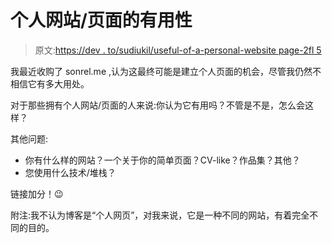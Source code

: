# 个人网站/页面的有用性

> 原文:[https://dev . to/sudiukil/useful-of-a-personal-website page-2fl 5](https://dev.to/sudiukil/usefulness-of-a-personal-websitepage-2fl5)

我最近收购了 sonrel.me ,认为这最终可能是建立个人页面的机会，尽管我仍然不相信它有多大用处。

对于那些拥有个人网站/页面的人来说:你认为它有用吗？不管是不是，怎么会这样？

其他问题:

*   你有什么样的网站？一个关于你的简单页面？CV-like？作品集？其他？
*   您使用什么技术/堆栈？

链接加分！😉

附注:我不认为博客是“个人网页”，对我来说，它是一种不同的网站，有着完全不同的目的。